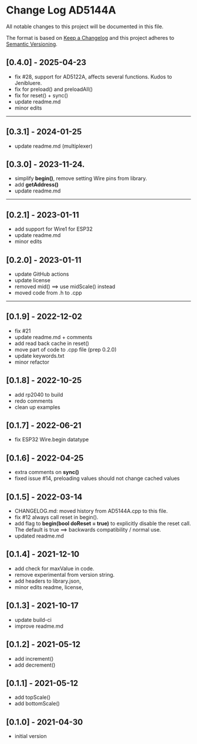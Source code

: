 # Change Log AD5144A
All notable changes to this project will be documented in this file.

The format is based on [Keep a Changelog](http://keepachangelog.com/)
and this project adheres to [Semantic Versioning](http://semver.org/).


## [0.4.0] - 2025-04-23
- fix #28, support for AD5122A, affects several functions. Kudos to Jenibluere.
- fix for preload() and preloadAll()
- fix for reset() + sync()
- update readme.md
- minor edits

----

## [0.3.1] - 2024-01-25
- update readme.md (multiplexer)

## [0.3.0] - 2023-11-24.
- simplify **begin()**, remove setting Wire pins from library.
- add **getAddress()**
- update readme.md

----

## [0.2.1] - 2023-01-11
- add support for Wire1 for ESP32
- update readme.md
- minor edits

## [0.2.0] - 2023-01-11
- update GitHub actions
- update license
- removed mid() ==> use midScale() instead
- moved code from .h to .cpp

----

## [0.1.9] - 2022-12-02
- fix #21
- update readme.md + comments
- add read back cache in reset()
- move part of code to .cpp file (prep 0.2.0)
- update keywords.txt
- minor refactor

## [0.1.8] - 2022-10-25
- add rp2040 to build
- redo comments
- clean up examples

## [0.1.7] - 2022-06-21
- fix ESP32 Wire.begin datatype

## [0.1.6] - 2022-04-25
- extra comments on **sync()**
- fixed issue #14, preloading values should not change cached values

## [0.1.5] - 2022-03-14
- CHANGELOG.md: moved history from AD5144A.cpp to this file.
- fix #12 always call reset in begin().
- add flag to **begin(bool doReset = true)** to explicitly disable the reset
call. The default is true ==> backwards compatibility / normal use.
- updated readme.md

## [0.1.4] - 2021-12-10
- add check for maxValue in code.
- remove experimental from version string.
- add headers to library.json,
- minor edits readme, license,

## [0.1.3] - 2021-10-17
- update build-ci
- improve readme.md

## [0.1.2] - 2021-05-12
- add increment()
- add decrement()

## [0.1.1] - 2021-05-12
- add topScale()
- add bottomScale()

## [0.1.0] - 2021-04-30
- initial version


